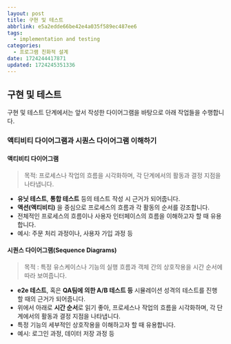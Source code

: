 ```yaml
---
layout: post
title: 구현 및 테스트
abbrlink: e5a2edde66be42e4a035f589ec487ee6
tags:
  - implementation and testing
categories:
  - 프로그램 친화적 설계
date: 1724244417871
updated: 1724245351336
---
```


## 구현 및 테스트

구현 및 테스트 단계에서는 앞서 작성한 다이어그램을 바탕으로 아래 작업들을 수행합니다.

### 액티비티 다이어그램과 시퀀스 다이어그램 이해하기

#### 액티비티 다이어그램

> 목적: 프로세스나 작업의 흐름을 시각화하며, 각 단계에서의 활동과 결정 지점을 나타냅니다.

- **유닛 테스트**, **통합 테스트** 등의 테스트 작성 시 근거가 되어줍니다.
- **액션(액티비티)** 을 중심으로 프로세스의 흐름과 각 활동의 순서를 강조합니다.
- 전체적인 프로세스의 흐름이나 사용자 인터페이스의 흐름을 이해하고자 할 때 유용합니다.
- 예시: 주문 처리 과정이나, 사용자 가입 과정 등

#### 시퀀스 다이어그램(Sequence Diagrams)

> 목적 : 특정 유스케이스나 기능의 실행 흐름과 객체 간의 상호작용을 시간 순서에 따라 보여줍니다.

- **e2e 테스트**, 혹은 **QA팀에 의한 A/B 테스트 등** 시뮬레이션 성격의 테스트를 진행 할 때의 근거가 되어줍니다.
- 위에서 아래로 **시간 순서**로 읽기 좋아, 프로세스나 작업의 흐름을 시각화하며, 각 단계에서의 활동과 결정 지점을 나타냅니다.
- 특정 기능의 세부적인 상호작용을 이해하고자 할 때 유용합니다.
- 예시: 로그인 과정, 데이터 저장 과정 등
